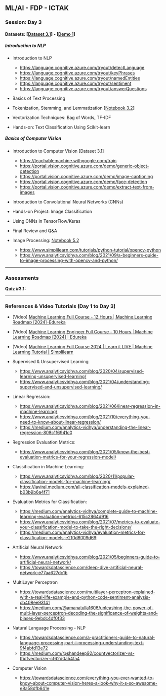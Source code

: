 

## **ML/AI - FDP - ICTAK**
### **Session: Day 3**
#### **Datasets:** [[Dataset 3.1](https://github.com/tech4alltraining/aiml/raw/refs/heads/main/datasets_cv_nlp.zip)] -  [[Demo 1](https://techcommunity.microsoft.com/blog/azure-ai-services-blog/explore-azure-ai-services-curated-list-of-prebuilt-models-and-demos/4230788)]
##### **Introduction to NLP**
- Introduction to NLP
  - https://language.cognitive.azure.com/tryout/detectLanguage
  - https://language.cognitive.azure.com/tryout/keyPhrases
  - https://language.cognitive.azure.com/tryout/namedEntities
  - https://language.cognitive.azure.com/tryout/sentiment
  - https://language.cognitive.azure.com/tryout/answerQuestions

- Basics of Text Processing
- Tokenization, Stemming, and Lemmatization [[Notebook 3.2]()]
- Vectorization Techniques: Bag of Words, TF-IDF
- Hands-on: Text Classification Using Scikit-learn

##### **Basics of Computer Vision**

- Introduction to Computer Vision [Dataset 3.1]
  - https://teachablemachine.withgoogle.com/train
  - https://portal.vision.cognitive.azure.com/demo/generic-object-detection
  - https://portal.vision.cognitive.azure.com/demo/image-captioning
  - https://portal.vision.cognitive.azure.com/demo/face-detection
  - https://portal.vision.cognitive.azure.com/demo/extract-text-from-images
- Introduction to Convolutional Neural Networks (CNNs)
- Hands-on Project: Image Classification
- Using CNNs in TensorFlow/Keras
- Final Review and Q&A

- Image Processing: [Notebook 5.2]()
  - https://www.simplilearn.com/tutorials/python-tutorial/opencv-python
  - https://www.analyticsvidhya.com/blog/2021/09/a-beginners-guide-to-image-processing-with-opencv-and-python/
---

### **Assessments**
**Quiz #3.1:**
___

### **References & Video Tutorials (Day 1 to Day 3)**
- (Video) [Machine Learning Full Course - 12 Hours | Machine Learning Roadmap [2024]-Edureka](https://www.youtube.com/watch?v=N5fSpaaxoZc)
- (Video) [Machine Learning Engineer Full Course - 10 Hours | Machine Learning Roadmap [2024] | Edureka](https://www.youtube.com/watch?v=kx7JCsRdMGQ)
- (Video) [Machine Learning Full Course 2024 | Learn it LIVE | Machine Learning Tutorial | Simplilearn](https://www.youtube.com/watch?v=fTmR-br9Mjw)
- Supervised & Unsupervised Learning
  - https://www.analyticsvidhya.com/blog/2020/04/supervised-learning-unsupervised-learning/
  - https://www.analyticsvidhya.com/blog/2021/04/understanding-supervised-and-unsupervised-learning/
- Linear Regression:
  - https://www.analyticsvidhya.com/blog/2021/06/linear-regression-in-machine-learning/
  - https://www.analyticsvidhya.com/blog/2021/10/everything-you-need-to-know-about-linear-regression/
  - https://medium.com/analytics-vidhya/understanding-the-linear-regression-808c1f6941c0
- Regression Evaluation Metrics:
  - https://www.analyticsvidhya.com/blog/2021/05/know-the-best-evaluation-metrics-for-your-regression-model/
- Classification in Machine Learning:
  - https://www.analyticsvidhya.com/blog/2020/11/popular-classification-models-for-machine-learning/
  - https://iaviral.medium.com/all-classification-models-explained-b03b9b6a4f71
- Evaluation Metrics for Classification:
  - https://medium.com/analytics-vidhya/complete-guide-to-machine-learning-evaluation-metrics-615c2864d916
  - https://www.analyticsvidhya.com/blog/2021/07/metrics-to-evaluate-your-classification-model-to-take-the-right-decisions/
  - https://medium.com/analytics-vidhya/evaluation-metrics-for-classification-models-e2f0d8009d69
- Artificial Neural Network
  - https://www.analyticsvidhya.com/blog/2021/05/beginners-guide-to-artificial-neural-network/
  - https://towardsdatascience.com/deep-dive-artificial-neural-network-e77aa627dc1b
- MultiLayer Perceptron
  - https://towardsdatascience.com/multilayer-perceptron-explained-with-a-real-life-example-and-python-code-sentiment-analysis-cb408ee93141
  - https://medium.com/@amanatulla1606/unleashing-the-power-of-multi-layer-perceptron-decoding-the-significance-of-weights-and-biases-9ebdc4df0f33

- Natural Language Processing - NLP
  - https://towardsdatascience.com/a-practitioners-guide-to-natural-language-processing-part-i-processing-understanding-text-9f4abfd13e72
  - https://medium.com/@shandeep92/countvectorizer-vs-tfidfvectorizer-cf62d0a54fa4
- Computer Vision
  - https://towardsdatascience.com/everything-you-ever-wanted-to-know-about-computer-vision-heres-a-look-why-it-s-so-awesome-e8a58dfb641e

